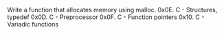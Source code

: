 Write a function that allocates memory using malloc.
0x0E. C - Structures, typedef
0x0D. C - Preprocessor
0x0F. C - Function pointers
0x10. C - Variadic functions
